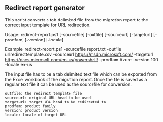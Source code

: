 ## Redirect report generator 


This script converts a tab delimited file from the migration report to the correct input template for URL redirection.

Usage: redirect-report.ps1 [-sourcefile] <String> [-outfile] <String> [-sourceurl] <String> [-targeturl] <String> [-prodfam] <String> [-version] <String> [-locale]
    <String>

Example: redirect-report.ps1 -sourcefile report.txt -outfile urlredirecttemplate.csv -sourceurl https://msdn.microsoft.com/ -targeturl https://docs.microsoft.com/en-us/powershell/ -prodfam Azure -version 100 -locale en-us


The input file has to be a tab delimited text file which can be exported from the Excel workbook of the migration report. Once the file is saved as a regular text file it can be used as the sourcefile for conversion.

```sourecefile: the tab delimted text file exported from Excel
outfile: the redirect template file
sourceurl: original URL head to be used
targeturl: target URL head to be redirected to
prodfam: product family
version: product version
locale: locale of target URL


